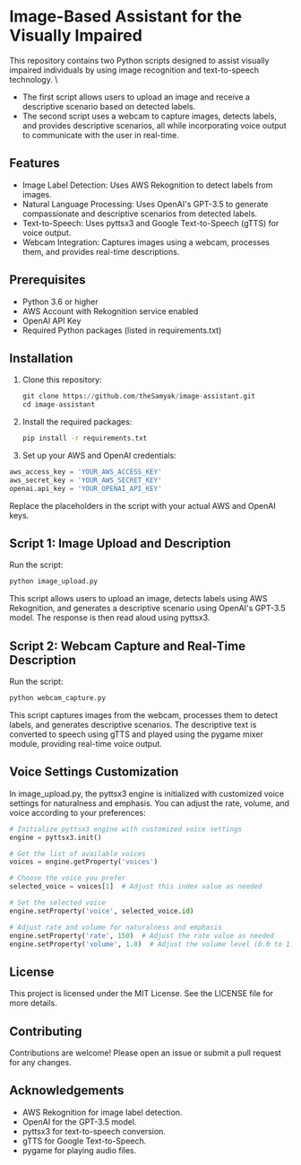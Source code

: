 # Image-Based Assistant for the Visually Impaired

This repository contains two Python scripts designed to assist visually impaired individuals by using image recognition and text-to-speech technology. \
- The first script allows users to upload an image and receive a descriptive scenario based on detected labels. 
- The second script uses a webcam to capture images, detects labels, and provides descriptive scenarios, all while incorporating voice output to communicate with the user in real-time.

## Features
- Image Label Detection: Uses AWS Rekognition to detect labels from images.
- Natural Language Processing: Uses OpenAI's GPT-3.5 to generate compassionate and descriptive scenarios from detected labels.
- Text-to-Speech: Uses pyttsx3 and Google Text-to-Speech (gTTS) for voice output.
- Webcam Integration: Captures images using a webcam, processes them, and provides real-time descriptions.
  
## Prerequisites
- Python 3.6 or higher
- AWS Account with Rekognition service enabled
- OpenAI API Key
- Required Python packages (listed in requirements.txt)

## Installation
1. Clone this repository:
   ```python
   git clone https://github.com/theSamyak/image-assistant.git
   cd image-assistant
   ```

2. Install the required packages:
   ```bash
   pip install -r requirements.txt
   ```

3. Set up your AWS and OpenAI credentials:
  ```python
  aws_access_key = 'YOUR_AWS_ACCESS_KEY'
  aws_secret_key = 'YOUR_AWS_SECRET_KEY'
  openai.api_key = 'YOUR_OPENAI_API_KEY'
  ```
Replace the placeholders in the script with your actual AWS and OpenAI keys.


## Script 1: Image Upload and Description
Run the script: 

```bash
python image_upload.py
```

This script allows users to upload an image, detects labels using AWS Rekognition, and generates a descriptive scenario using OpenAI's GPT-3.5 model. The response is then read aloud using pyttsx3.

## Script 2: Webcam Capture and Real-Time Description
Run the script:

```bash
python webcam_capture.py
```

This script captures images from the webcam, processes them to detect labels, and generates descriptive scenarios. The descriptive text is converted to speech using gTTS and played using the pygame mixer module, providing real-time voice output.


## Voice Settings Customization
In image_upload.py, the pyttsx3 engine is initialized with customized voice settings for naturalness and emphasis. You can adjust the rate, volume, and voice according to your preferences:

```python
# Initialize pyttsx3 engine with customized voice settings
engine = pyttsx3.init()

# Get the list of available voices
voices = engine.getProperty('voices')

# Choose the voice you prefer
selected_voice = voices[1]  # Adjust this index value as needed

# Set the selected voice
engine.setProperty('voice', selected_voice.id)

# Adjust rate and volume for naturalness and emphasis
engine.setProperty('rate', 150)  # Adjust the rate value as needed
engine.setProperty('volume', 1.0)  # Adjust the volume level (0.0 to 1.0)
```

## License
This project is licensed under the MIT License. See the LICENSE file for more details.

## Contributing
Contributions are welcome! Please open an issue or submit a pull request for any changes.

## Acknowledgements
- AWS Rekognition for image label detection.
- OpenAI for the GPT-3.5 model.
- pyttsx3 for text-to-speech conversion.
- gTTS for Google Text-to-Speech.
- pygame for playing audio files.
